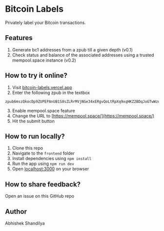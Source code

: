 # Bitcoin Labels

Privately label your Bitcoin transactions.

## Features

1. Generate bc1 addresses from a zpub till a given depth (v0.1)
2. Check status and balance of the associated addresses using a trusted mempool.space instance (v0.2)

## How to try it online?

1. Visit [bitcoin-labels.vercel.app](https://bitcoin-labels.vercel.app/)
2. Enter the following zpub in the textbox

```
zpub6mszQkocDp9ZUPEPAnUB1S8sZLRrMVjNGe34xERgvQoLtRpXq9xqHKZ2BDqJoGTwWzqVFBfhwN9WY4FdCSPFYkoo53V7yQ6eiiAxPuEBdVe
```

3. Enable mempool.space feature
4. Change the URL to [https://mempool.space/](https://mempool.space/)
5. Hit the submit button

## How to run locally?

1. Clone this repo
2. Navigate to the `frontend` folder
3. Install dependencies using `npm install`
4. Run the app using `npm run dev`
5. Open [localhost:3000](http://localhost:3000) on your browser

## How to share feedback?

Open an issue on this GitHub repo

## Author

Abhishek Shandilya
